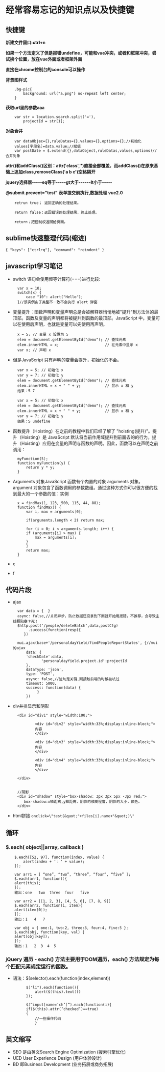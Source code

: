 # 经常容易忘记的知识点以及快捷键 #

## 快捷键 ##

**新建文件窗口:ctrl+n**

**如果一个方法定义了但是报错undefine，可能和vue冲突，或者和框架冲突，尝试换个位置，放在vue外面或者框架外面**

**直接在chrome控制台的console可以操作**

**背景图样式**

		.bg-pic{
			background: url("a.png") no-repeat left center;
		}

**获取url里的参数aaa**

		var str = location.search.split('='),
		    projectId = str[1];

**对象合并**

		var dataObjec={},ruleDatas={},values={},options={};//初始化
		values[字段名]=data.value;//赋值
		var postDate = $.extend({},dataObject,ruleDatas,values,options)//合并对象

**attr()和addClass()区别：attr('class','')直接全部覆盖，而addClass()在原来基础上追加class,removeClass('a b c')空格隔开**

**jquery选择器-----eq等于-----gt大于------lt小于-----**

**@submit.prevent="test" 表单提交前执行,数据处理 vue2.0**

		retrun true； 返回正确的处理结果。

		return false；返回错误的处理结果，终止处理。

		return；把控制权返回给页面。

## sublime快速整理代码(缩进) ##
	{ "keys": ["ctrl+q"], "command": "reindent" }

## javascript学习笔记 ##

- switch 语句会使用恒等计算符(===)进行比较:

		var x = 10;
		switch(x) {
		    case "10": alert("Hello");
		}//该实例由于类型不一致不会执行 alert 弹窗

- 变量提升：函数声明和变量声明总是会被解释器悄悄地被"提升"到方法体的最顶部。函数及变量的声明都将被提升到函数的最顶部。JavaScript 中，变量可以在使用后声明，也就是变量可以先使用再声明。

		x = 5; // 变量 x 设置为 5		
		elem = document.getElementById("demo"); // 查找元素 
		elem.innerHTML = x;                     // 在元素中显示 x		
		var x; // 声明 x
- 但是JavaScript 只有声明的变量会提升，初始化的不会。

		var x = 5; // 初始化 x
		var y = 7; // 初始化 y
		elem = document.getElementById("demo"); // 查找元素 
		elem.innerHTML = x + " " + y;           // 显示 x 和 y
		结果：5 7

		var x = 5; // 初始化 x
		elem = document.getElementById("demo"); // 查找元素 
		elem.innerHTML = x + " " + y;           // 显示 x 和 y
		var y = 7; // 初始化 y
		结果：5 undefine
- 函数提升（Hoisting）在之前的教程中我们已经了解了 "hoisting(提升)"。提升（Hoisting）是 JavaScript 默认将当前作用域提升到前面去的的行为。提升（Hoisting）应用在变量的声明与函数的声明。因此，函数可以在声明之前调用：

		myFunction(5);
		function myFunction(y) {
		    return y * y;
		}
- Arguments 对象JavaScript 函数有个内置的对象 arguments 对象。argument 对象包含了函数调用的参数数组。通过这种方式你可以很方便的找到最大的一个参数的值：实例

		x = findMax(1, 123, 500, 115, 44, 88); 
		function findMax() {
		    var i, max = arguments[0];

		    if(arguments.length < 2) return max;

		    for (i = 0; i < arguments.length; i++) {
			if (arguments[i] > max) {
			    max = arguments[i];
			}
		    }
		    return max;
		}
- e
- f

## 代码片段 ##
- ajax

		var data = {  }
		async: false,//关闭异步，防止数据还没拿到下面就开始用报错，不推荐，会导致主线程阻塞卡死！
		$http.post('/people/deleteBatch',data,postCfg)
             .success(function(resp){
           })

		mui.ajax(base+'/personaldayYield/findPeopleReportStates', {//mui的ajax
			data: {
			'checkDate':data,
	               'personaldayYield.project.id':projectId
			},
			dataType: 'json',
			type: 'POST',
			async: false,//这句是关键,刚接触前端的时候被坑过
			timeout: 5000,
			success: function(data) {  
                 }
            })
- div并排显示和阴影
 		
		<div id="div1" style="width:100;">
	
		        <div id="div2" style="width:33%;display:inline-block;">
				内容
				</div>
		
				<div id="div3" style="width:33%;display:inline-block;">
				内容
				</div>
		
				<div id="div4" style="width:33%;display:inline-block;">
				内容
				</div>

		</div>


		//阴影
		<div id="shadow" style="box-shadow: 3px 3px 5px -3px red;">
		   box-shadow:x轴距离,y轴距离，阴影的模糊程度，阴影的大小，颜色。
		</div>
- html拼接
 `onclick=\"test(&quot;"+files[i].name+"&quot;)\"`

## 循环 ##

### $.each( object||array, callback ) ###


	    $.each([52, 97], function(index, value) {
	        alert(index + ': ' + value);
	    });
		
		var arr1 = [ “one”, “two”, “three”, “four”, “five” ];
		$.each(arr1, function(){
		alert(this);
		});
		输出：one   two  three  four   five
	
		var arr2 = [[1, 2, 3], [4, 5, 6], [7, 8, 9]]
		$.each(arr2, function(i, item){
		alert(item[0]);
		});
		输出：1   4   7
	
		var obj = { one:1, two:2, three:3, four:4, five:5 };
		$.each(obj, function(key, val) {
		alert(obj[key]);
		});
		输出：1   2  3  4  5


### jQuery 遍历 - each() 方法主要用于DOM遍历，each() 方法规定为每个匹配元素规定运行的函数。  ###

* 语法：$(selector).each(function(index,element))

		    $("li").each(function(){
		        alert($(this).text())
		    });

			$(“input[name=’ch’]”).each(function(i){
			if($(this).attr(‘checked’)==true)
			{
				//一些操作代码
				}

## 英文缩写 ##

- SEO 是由英文Search Engine Optimization  (搜索引擎优化)
- UED User Experience Design             (用户体验设计)
- BD 即Business Development              (业务拓展或商务拓展)
